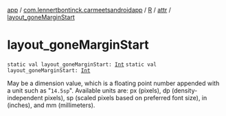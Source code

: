 [app](../../../index.md) / [com.lennertbontinck.carmeetsandroidapp](../../index.md) / [R](../index.md) / [attr](index.md) / [layout_goneMarginStart](./layout_gone-margin-start.md)

# layout_goneMarginStart

`static val layout_goneMarginStart: `[`Int`](https://kotlinlang.org/api/latest/jvm/stdlib/kotlin/-int/index.html)
`static val layout_goneMarginStart: `[`Int`](https://kotlinlang.org/api/latest/jvm/stdlib/kotlin/-int/index.html)

May be a dimension value, which is a floating point number appended with a unit such as "`14.5sp`". Available units are: px (pixels), dp (density-independent pixels), sp (scaled pixels based on preferred font size), in (inches), and mm (millimeters).

